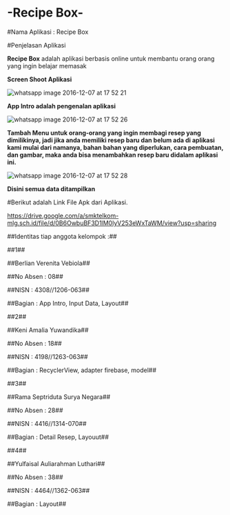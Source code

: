# -Recipe Box-

#Nama Aplikasi : Recipe Box

#Penjelasan Aplikasi

__Recipe Box__ adalah aplikasi berbasis online untuk membantu orang orang yang ingin belajar memasak 

__Screen Shoot Aplikasi__

![whatsapp image 2016-12-07 at 17 52 21](https://cloud.githubusercontent.com/assets/22747740/20966992/ac85e9ee-bcaf-11e6-9d4e-f51f6ee50547.jpeg)

__App Intro adalah pengenalan aplikasi__

![whatsapp image 2016-12-07 at 17 52 26](https://cloud.githubusercontent.com/assets/22747740/20966993/ac86c760-bcaf-11e6-82ef-3bafa4cc2b75.jpeg)

__Tambah Menu untuk orang-orang yang ingin membagi resep yang dimilikinya, jadi jika anda memiliki resep baru dan belum ada di aplikasi kami mulai dari namanya, bahan bahan yang diperlukan, cara pembuatan, dan gambar, maka anda bisa menambahkan resep baru didalam aplikasi ini.__


![whatsapp image 2016-12-07 at 17 52 28](https://cloud.githubusercontent.com/assets/22747740/20966994/ac8c1d8c-bcaf-11e6-9696-9e4410b9f541.jpeg)


__Disini semua data ditampilkan__

#Berikut adalah Link File Apk dari Aplikasi.

https://drive.google.com/a/smktelkom-mlg.sch.id/file/d/0B6OwbuBF3D1lM0lyV253eWxTaWM/view?usp=sharing


##Identitas tiap anggota kelompok :##

##1##

##Berlian Verenita Vebiola##

##No Absen : 08##

##NISN : 4308//1206-063##

##Bagian : App Intro, Input Data, Layout##

##2##

##Keni Amalia Yuwandika##

##No Absen : 18##

##NISN : 4198//1263-063##

##Bagian : RecyclerView, adapter firebase, model##

##3##

##Rama Septriduta Surya Negara##

##No Absen : 28##

##NISN : 4416//1314-070##

##Bagian : Detail Resep, Layouut##

##4##

##Yulfaisal Auliarahman Luthari##

##No Absen : 38##

##NISN : 4464//1362-063##

##Bagian : Layout##
